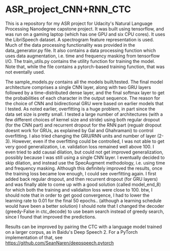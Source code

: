 # ASR_project_CNN+RNN_CTC
This is a repository for my ASR project for Udacity's Natural Language Processing Nanodegree capstone project. It was built using tensorflow, and was run on a gaming laptop (which has one GPU and six CPU cores).
It uses the LibriSpeech dataset. A spectrogram feature representation is used. Much of the data processing functionality was provided in the data_generator.py file. It also contains a data processing function which uses data augmentation, i.e. time and frequency masking from tensorflow I/O.
The train_utils.py contains the utility function for training the model. Note that, while the file contains a pytorch-based training function, that was not eventally used.

The sample_models.py contains all the models built/tested. The final model architecture comprises a single CNN layer, along with two GRU layers followed by a time-distributed dense layer, and the final softmax layer to get the probabilities of each character in the output sequence. The reason for the choice of CNN and bidirectional GRU were based on earlier models that I tested. As noted earlier, overfitting is a huge problem, in part since the data set size is pretty small. I tested a large number of architectures (with a few different choices of kernel size and stride) using both regular dropout (for the CNN part) and recurrent dropout for the RNN part (regualr dropout doesnt work for GRUs, as explained by Gal and Ghahramani) to control overfitting. I also tried changing the GRU/RNN units and number of layer (2-3). However, even if the overfitting could be controlled, I was not able to get very good generalization, i.e. validation loss remained well above 100. I even tried to add causal dilation, but could not get improved generalization, possibly because I was still using a single CNN layer. I eventually decided to skip dilation, and instead use the SpecAugment methodology, i.e. using time and frequency masking. Although this definitely improved the results, once the training loss became low enough, I could see overfitting again. I first added back regular dropout, and then recurrent dropout (for GRU layers) and was finally able to come up with a good solution (called model_end_8) for which both the training and validaiton loss were close to 100. btw, I should note that in order to get good convergence, I had to lower the learning rate to 0.01 for the final 50 epochs.. (although a learning schedule would have been a better solution) I should note that I changed the decoder (greedy-False in ctc_decode) to use beam search instead of greedy search, since I found that improved the predictions.

Results can be improved by pairing the CTC with a language model trained on a larger corpus, as in Baidu's Deep Speech 2. For a PyTorch implementation of that, see https://github.com/SeanNaren/deepspeech.pytorch
